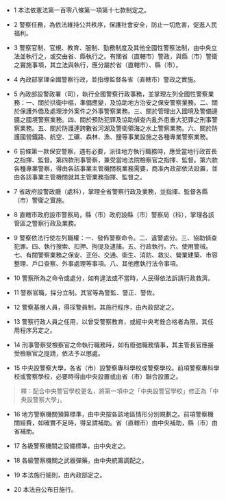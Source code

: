 * 1 本法依憲法第一百零八條第一項第十七款制定之。

* 2 警察任務，為依法維持公共秩序，保護社會安全，防止一切危害，促進人民福利。

* 3 警察官制、官規、教育、服制、勤務制度及其他全國性警察法制，由中央立法並執行之，或交由省、縣執行之。有關省（直轄市）警政，與縣（市）警衛之實施事項，其立法與執行，應分屬於省（直轄市）、縣（市）。

* 4 內政部掌理全國警察行政，並指導監督各省（直轄市）警政之實施。

* 5 內政部設警政署（司），執行全國警察行政事務，並掌理左列全國性警察業務：一、關於拱衛中樞，準備應變，及協助地方治安之保安警察業務。二、關於保護外僑及處理涉外案件之外事警察業務。三、關於管理出入國境及警備邊疆之國境警察業務。四、關於預防犯罪及協助偵查內亂外患重大犯罪之刑事警察業務。五、關於防護連跨數省河湖及警衛領海之水上警察業務。六、關於防護國營鐵路、航空、工礦、森林、漁、鹽等事業設施之各種專業警察業務。

* 6 前條第一款保安警察，遇有必要，派往地方執行職務時，應受當地行政首長之指揮、監督。第四款刑事警察，兼受當地法院檢察官之指揮、監督。第六款各種專業警察，得由各該事業主管機關視業務需要，商准內政部依法設置，並由各該事業主管機關就其主管業務指揮、監督之。

* 7 省政府設警政廳（處科），掌理全省警察行政及業務，並指揮、監督各縣（市）警衛之實施。

* 8 直轄市政府設市警察局，縣（市）政府設縣（市）警察局（科），掌理各該管區之警察行政及業務。

* 9 警察依法行使左列職權：一、發佈警察命令。二、違警處分。三、協助偵查犯罪。四、執行搜索、扣押、拘提及逮捕。五、行政執行。六、使用警械。七、有關警察業務之保安、正俗、交通、衛生、消防、救災、營業建築、市容整理、戶口查察、外事處理等事項。八、其他應執行法令事項。

* 10 警察所為之命令或處分，如有違法或不當時，人民得依法訴請行政救濟。

* 11 警察官職，採分立制。其官等為警監、警正、警佐。

* 12 警察基層人員，得採警員制。其施行程序，由內政部定之。

* 13 警察行政人員之任用，以曾受警察教育，或經中央考銓合格者為限。其任用程序另定之。

* 14 刑事警察受檢察官之命執行職務時，如有廢弛職務情事，其主管長官應接受檢察官之提請，依法予以懲處。

* 15 中央設警察大學，各省（市）設警察專科學校或警察學校。前項警察專科學校或警察學校，必要時得由中央設置或由省（市）聯合設置之。

> 釋：配合中央警官學校更名，將第一項中之「中央設警官學校」修正為「中央設警察大學」。

* 16 地方警察機關預算標準，由中央按各該地區情形分別規劃之。前項警察機關經費，如確實不足時，得呈請補助。省（直轄市）由中央補助，縣（市）由省補助。

* 17 各級警察機關之設備標準，由中央定之。

* 18 各級警察機關之武器彈藥，由中央統籌調配之。

* 19 本法施行細則，由內政部定之。

* 20 本法自公布日施行。

